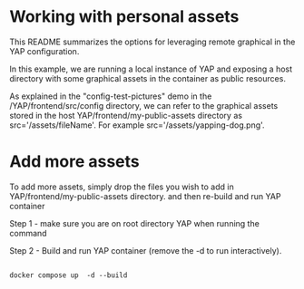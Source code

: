 # Working with personal assets

This README summarizes the options for leveraging remote graphical in the YAP configuration.

In this example, we are running a local instance of YAP and exposing a host directory with some graphical assets in the container as public resources.

As explained in the "config-test-pictures" demo in the /YAP/frontend/src/config directory, we can refer to the graphical assets stored in the host YAP/frontend/my-public-assets directory as src='/assets/fileName'.
For example src='/assets/yapping-dog.png'.

# Add more assets

To add more assets, simply drop the files you wish to add in YAP/frontend/my-public-assets directory.
and then re-build and run YAP container

Step 1 - make sure you are on root directory YAP when running the command

Step 2 - Build and run YAP container (remove the -d to run interactively).

```

docker compose up  -d --build

```

